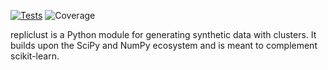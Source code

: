 [![Tests](https://github.com/mzelling/repliclust/actions/workflows/tests.yml/badge.svg)](https://github.com/mzelling/repliclust/actions/workflows/tests.yml)
![Coverage](https://img.shields.io/endpoint?url=https://gist.githubusercontent.com/mzelling/7c9e8b5cc4b5124352fb58b0c753f79f/raw/test.json)

repliclust is a Python module for generating synthetic data with 
clusters. It builds upon the SciPy and NumPy ecosystem and is meant
to complement scikit-learn.
